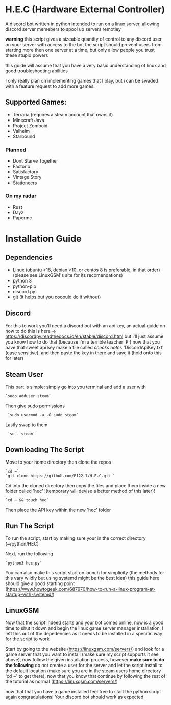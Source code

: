 # H.E.C (Hardware External Controller)
A discord bot written in python intended to run on a linux server, allowing discord server memebers to spool up servers remotley

**warning** this script gives a sizeable quantity of control to any discord user on your server with access to the bot
the script should prevent users from starting more then one server at a time, but only allow people you trust these stupid powers

this guide will assume that you have a very basic understanding of linux and good troubleshooting abilities

I only really plan on implementing games that I play, but i can be swaded with a feature request to add more games.

## Supported Games:
* Terraria (requires a steam account that owns it)
* Minecraft Java
* Project Zomboid
* Valheim
* Starbound

### Planned
* Dont Starve Together
* Factorio
* Satisfactory
* Vintage Story
* Stationeers

### On my radar
* Rust
* Dayz
* Papermc

# Installation Guide

## Dependencies
* Linux (ubuntu >18, debian >10, or centos 8 is preferable, in that order) (please see LinuxGSM's site for its recomendations)
* python 3
* python-pip
* discord.py
* git (it helps but you cooould do it without)

## Discord
 For this to work you'll need a discord bot with an api key,
 an actual guide on how to do this is here -> https://discordpy.readthedocs.io/en/stable/discord.html
 but i'll just assume you know how to do that (because i'm a terrible teacher :P )
 now that you have that sweet api key make a file called *checks notes* 'DiscordApiKey.txt' (case sensitive), and then paste the key in there and save it (hold onto this for later)

## Steam User
 This part is simple: simply go into you terminal and add a user with
 
    `sudo adduser steam`

 Then give sudo permissions
 
     `sudo usermod -a -G sudo steam`
 
 Lastly swap to them
 
     `su - steam`

## Downloading The Script
 Move to your home directory then clone the repos

    `cd ~`
    `git clone https://github.com/PI22-7/H.E.C.git `
    
 Cd into the cloned directory then copy the files and place them inside a new folder called 'hec' !(temporary will devise a better method of this later)!

    `cd ~ && touch hec`    

 Then place the API key within the new 'hec' folder

## Run The Script
 To run the script, start by making sure your in the correct directory (~/python/HEC)

 Next, run the following

    `python3 hec.py`

 You can also make this script start on launch for simplicity (the methods for this vary wildly but using systemd might be the best idea)
 this guide here should give a good starting point (https://www.howtogeek.com/687970/how-to-run-a-linux-program-at-startup-with-systemd/)

## LinuxGSM
 Now that the script indeed starts and your bot comes online, now is a good time to shut it down and begin the linux game server manager installation, I left this out of the depedencies as it needs to be installed in a specific way for the script to work

 Start by going to the website (https://linuxgsm.com/servers/) and look for a game server that you want to install (make sure my script supports it see above), now follow the given installation process, however **make sure to do the following** do not create a user for the server and let the script install to the default location (make sure you are in the steam users home directory 'cd ~' to get there), now that you know that continue by following the rest of the tutorial as normal  (https://linuxgsm.com/servers/) 

 now that that you have a game installed feel free to start the python script again
 congradulations! Your discord bot should work as expected